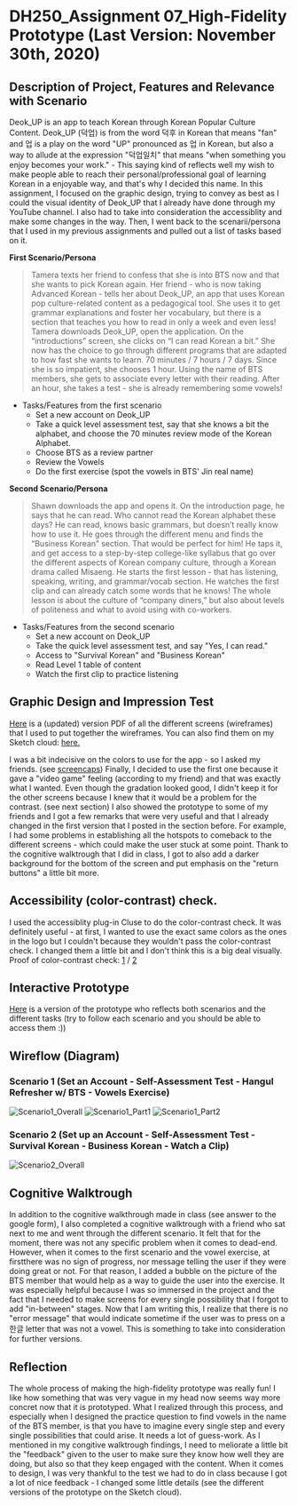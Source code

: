 # DH250_Assignment 07_High-Fidelity Prototype (Last Version: November 30th, 2020)
## Description of Project, Features and Relevance with Scenario
Deok_UP is an app to teach Korean through Korean Popular Culture Content. Deok_UP (덕업) is from the word 덕후 in Korean that means "fan" and 업 is a play on the word "UP" pronounced as 업 in Korean, but also a way to allude at the expression "덕업일치" that means "when something you enjoy becomes your work." - This saying kind of reflects well my wish to make people able to reach their personal/professional goal of learning Korean in a enjoyable way, and that's why I decided this name. In this assignment, I focused on the graphic design, trying to convey as best as I could the visual identity of Deok_UP that I already have done through my YouTube channel. I also had to take into consideration the accessiblity and make some changes in the way. Then, I went back to the scenarii/persona that I used in my previous assignments and pulled out a list of tasks based on it.

**First Scenario/Persona**
> Tamera texts her friend to confess that she is into BTS now and that she wants to pick Korean again. Her friend - who is now taking Advanced Korean - tells her about Deok_UP, an app that uses Korean pop culture-related content as a pedagogical tool. She uses it to get grammar explanations and foster her vocabulary, but there is a section that teaches you how to read in only a week and even less! Tamera downloads Deok_UP, open the application. On the “introductions” screen, she clicks on “I can read Korean a bit.” She now has the choice to go through different programs that are adapted to how fast she wants to learn. 70 minutes / 7 hours / 7 days. Since she is so impatient, she chooses 1 hour. Using the name of BTS members, she gets to associate every letter with their reading. After an hour, she takes a test - she is already remembering some vowels!
* Tasks/Features from the first scenario
  - Set a new account on Deok_UP
  - Take a quick level assessment test, say that she knows a bit the alphabet, and choose the 70 minutes review mode of the Korean Alphabet.
  - Choose BTS as a review partner
  - Review the Vowels
  - Do the first exercise (spot the vowels in BTS' Jin real name)
  

**Second Scenario/Persona**
> Shawn downloads the app and opens it. On the introduction page, he says that he can read. Who cannot read the Korean alphabet these days? He can read, knows basic grammars, but doesn’t really know how to use it. He goes through the different menu and finds the “Business Korean” section. That would be perfect for him! He taps it, and get access to a step-by-step college-like syllabus that go over the different aspects of Korean company culture, through a Korean drama called Misaeng. He starts the first lesson - that has listening, speaking, writing, and grammar/vocab section. He watches the first clip and can already catch some words that he knows! The whole lesson is about the culture of “company diners,” but also about levels of politeness and what to avoid using with co-workers. 
* Tasks/Features from the second scenario
  - Set a new account on Deok_UP
  - Take the quick level assessment test, and say "Yes, I can read."
  - Access to "Survival Korean" and "Business Korean"
  - Read Level 1 table of content
  - Watch the first clip to practice listening

## Graphic Design and Impression Test 
<a href="https://drive.google.com/file/d/1e9DSCMh3A9Wsp0QhKimRFmDWfNgPzQyK/view?usp=sharing" target="_blank">Here</a> is a (updated) version PDF of all the different screens (wireframes) that I used to put together the wireframes.
You can also find them on my Sketch cloud: <a href="https://www.sketch.com/s/c16a4788-9f6d-4825-bc30-e6dfe46c02d9" target="_blank">here.</a>

I was a bit indecisive on the colors to use for the app - so I asked my friends. (see <a href="https://drive.google.com/file/d/14R1SeQ06FlQoPNclrxN_aKawqDvkkncr/view?usp=sharing" target="_blank">screencaps</a>)
Finally, I decided to use the first one because it gave a "video game" feeling (according to my friend) and that was exactly what I wanted. Even though the gradation looked good, I didn't keep it for the other screens because I knew that it would be a problem for the contrast. (see next section)
I also showed the prototype to some of my friends and I got a few remarks that were very useful and that I already changed in the first version that I posted in the section before. For example, I had some problems in establishing all the hotspots to comeback to the different screens - which could make the user stuck at some point.
Thank to the cognitive walktrough that I did in class, I got to also add a darker background for the bottom of the screen and put emphasis on the "return buttons" a little bit more.

## Accessibility (color-contrast) check.
I used the accessiblity plug-in Cluse to do the color-contrast check. It was definitely useful - at first, I wanted to use the exact same colors as the ones in the logo but I couldn't because they wouldn't pass the color-contrast check. I changed them a little bit and I don't think this is a big deal visually.
Proof of color-contrast check: <a href="https://drive.google.com/file/d/1tXzjuQVIuz3GORlBX5VhD4LhfForhUuK/view?usp=sharing" target="_blank">1</a> / <a href="https://drive.google.com/file/d/1wWtFKeuwr-EnSseffIHII3Zp8oPcu490/view?usp=sharing" target="_blank">2</a> 

## Interactive Prototype
<a href="https://www.sketch.com/s/c16a4788-9f6d-4825-bc30-e6dfe46c02d9/a/5abLrx/play" target="_blank">Here</a> is a version of the prototype who reflects both scenarios and the different tasks (try to follow each scenario and you should be able to access them :))

## Wireflow (Diagram)
### Scenario 1 (Set an Account - Self-Assessment Test - Hangul Refresher w/ BTS - Vowels Exercise)
![Scenario1_Overall](https://i.ibb.co/sKfVSHn/Scenario1-Overall.png)
![Scenario1_Part1](https://i.ibb.co/NKS1t5f/Scenario1-Part1.png)
![Scenario1_Part2](https://i.ibb.co/kHtz0bk/Scenario1-Part2.png)

### Scenario 2 (Set up an Account - Self-Assessment Test - Survival Korean - Business Korean - Watch a Clip)
![Scenario2_Overall](https://i.ibb.co/TLjfKqY/Scenario2.png)

## Cognitive Walktrough
In addition to the cognitive walkthrough made in class (see answer to the google form), I also completed a cognitive walktrough with a friend who sat next to me and went through the different scenario. It felt that for the moment, there was not any specific problem when it comes to dead-end. However, when it comes to the first scenario and the vowel exercise, at firstthere was no sign of progress, nor message telling the user if they were doing great or not. 
For that reason, I added a bubble on the picture of the BTS member that would help as a way to guide the user into the exercise. 
It was especially helpful because I was so immersed in the project and the fact that I needed to make screens for every single possibility that I forgot to add "in-between" stages. Now that I am writing this, I realize that there is no "error message" that would indicate sometime if the user was to press on a 한글 letter that was not a vowel. This is something to take into consideration for further versions.

## Reflection
The whole process of making the high-fidelity prototype was really fun! I like how something that was very vague in my head now seems way more concret now that it is prototyped. What I realized through this process, and especially when I designed the practice question to find vowels in the name of the BTS member, is that you have to imagine every single step and every single possibilities that could arise. It needs a lot of guess-work.
As I mentioned in my congitive walktrough findings, I need to meliorate a little bit the "feedback" given to the user to make sure they know how well they are doing, but also so that they keep engaged with the content. When it comes to design, I was very thankful to the test we had to do in class because I got a lot of nice feedback - I changed some little details (see the different versions of the prototype on the Sketch cloud).

